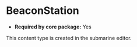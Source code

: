 # BeaconStation

- **Required by core package:** Yes

This content type is created in the submarine editor.